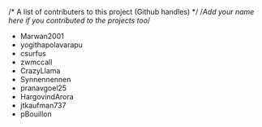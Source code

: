 /* A list of contributers to this project (Github handles) */
/*Add your name here if you contributed to the projects too*/

* Marwan2001
* yogithapolavarapu
* csurfus
* zwmccall
* CrazyLlama
* Synnennennen
* pranavgoel25
* HargovindArora
* jtkaufman737
* pBouillon
